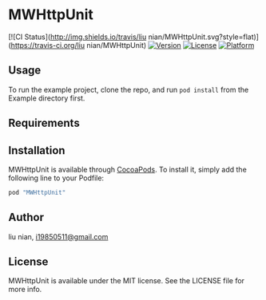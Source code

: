 # MWHttpUnit

[![CI Status](http://img.shields.io/travis/liu nian/MWHttpUnit.svg?style=flat)](https://travis-ci.org/liu nian/MWHttpUnit)
[![Version](https://img.shields.io/cocoapods/v/MWHttpUnit.svg?style=flat)](http://cocoapods.org/pods/MWHttpUnit)
[![License](https://img.shields.io/cocoapods/l/MWHttpUnit.svg?style=flat)](http://cocoapods.org/pods/MWHttpUnit)
[![Platform](https://img.shields.io/cocoapods/p/MWHttpUnit.svg?style=flat)](http://cocoapods.org/pods/MWHttpUnit)

## Usage

To run the example project, clone the repo, and run `pod install` from the Example directory first.

## Requirements

## Installation

MWHttpUnit is available through [CocoaPods](http://cocoapods.org). To install
it, simply add the following line to your Podfile:

```ruby
pod "MWHttpUnit"
```

## Author

liu nian, i19850511@gmail.com

## License

MWHttpUnit is available under the MIT license. See the LICENSE file for more info.
